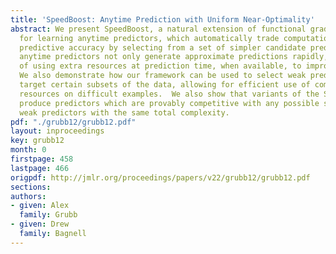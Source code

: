 ```yaml
---
title: 'SpeedBoost: Anytime Prediction with Uniform Near-Optimality'
abstract: We present SpeedBoost, a natural extension of functional gradient descent,
  for learning anytime predictors, which automatically trade computation time for
  predictive accuracy by selecting from a set of simpler candidate predictors. These
  anytime predictors not only generate approximate predictions rapidly, but are capable
  of using extra resources at prediction time, when available, to improve performance.
  We also demonstrate how our framework can be used to select weak predictors which
  target certain subsets of the data, allowing for efficient use of computational
  resources on difficult examples.  We also show that variants of the SpeedBoost algorithm
  produce predictors which are provably competitive with any possible sequence of
  weak predictors with the same total complexity.
pdf: "./grubb12/grubb12.pdf"
layout: inproceedings
key: grubb12
month: 0
firstpage: 458
lastpage: 466
origpdf: http://jmlr.org/proceedings/papers/v22/grubb12/grubb12.pdf
sections: 
authors:
- given: Alex
  family: Grubb
- given: Drew
  family: Bagnell
---
```

